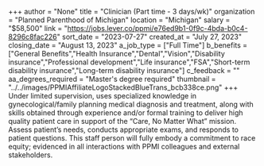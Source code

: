 +++
author = "None"
title = "Clinician (Part time - 3 days/wk)"
organization = "Planned Parenthood of Michigan"
location = "Michigan"
salary = "$58,500"
link = "https://jobs.lever.co/ppmi/e76ed9b1-0f9c-4bda-b0c4-8296c8fac226"
sort_date = "2023-07-27"
created_at = "July 27, 2023"
closing_date = "August 13, 2023"
a_job_type = ["Full Time"]
b_benefits = ["General Benefits","Health Insurance","Dental","Vision","Disability insurance","Professional development","Life insurance","FSA","Short-term disability insurance","Long-term disability insurance"]
c_feedback = ""
aa_degrees_required = "Master's degree required"
thumbnail = "../../images/PPMIAffiliateLogoStackedBlueTrans_bcb338ce.png"
+++
Under limited supervision, uses specialized knowledge in gynecological/family planning medical diagnosis and treatment, along with skills obtained through experience and/or formal training to deliver high quality patient care in support of the “Care, No Matter What” mission. Assess patient’s needs, conducts appropriate exams, and responds to patient questions. This staff person will fully embody a commitment to race equity; evidenced in all interactions with PPMI colleagues and external stakeholders.